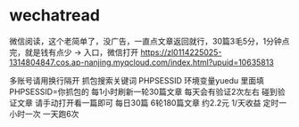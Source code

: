 # wechatread

微信阅读，这个老简单了，没广告，一直点文章返回就行，30篇3毛5分，1分钟点完，就是钱有点少 -> 
入口，微信打开
https://zl0114225025-1314804847.cos.ap-nanjing.myqcloud.com/index.html?upuid=10635813


多账号请用换行隔开
抓包搜索关键词 PHPSESSID
环境变量yuedu
里面填
PHPSESSID=你抓包的
每1小时刷新一轮30篇文章
每天会有验证2次左右
碰到验证文章
请手动打开看一篇即可
每日30篇 6轮180篇文章
约2.2元 1/天收益
定时一小时一次 一天跑6次
